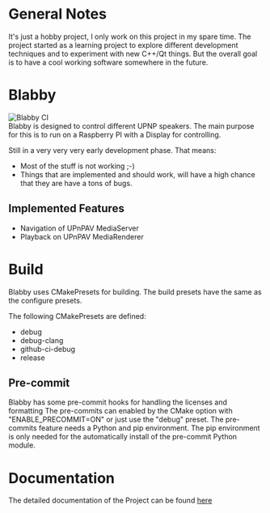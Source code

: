<!--
SPDX-FileCopyrightText: 2021 Florian Weßel <florianwessel@gmx.net>

SPDX-License-Identifier: GPL-2.0-or-later
-->
# General Notes
It's just a hobby project, I only work on this project in my spare time.
The project started as a learning project to explore different development techniques and to experiment with new C++/Qt things.
But the overall goal is to have a cool working software somewhere in the future.

# Blabby
![Blabby CI](https://github.com/mFlorianW/blabby/workflows/Blabby%20CI/badge.svg)<br/>
Blabby is designed to control different UPNP speakers. 
The main purpose for this is to run on a Raspberry PI with a Display for controlling.

Still in a very very very early development phase. That means:

- Most of the stuff is not working ;-)
- Things that are implemented and should work, will have a high chance that they are have a tons of bugs. 

## Implemented Features
- Navigation of UPnPAV MediaServer
- Playback on UPnPAV MediaRenderer

# Build
Blabby uses CMakePresets for building. 
The build presets have the same as the configure presets.

The following CMakePresets are defined:

- debug
- debug-clang
- github-ci-debug
- release

## Pre-commit
Blabby has some pre-commit hooks for handling the licenses and formatting
The pre-commits can enabled by the CMake option with "ENABLE_PRECOMMIT=ON" or just use the "debug" preset.
The pre-commits feature needs a Python and pip environment.
The pip environment is only needed for the automatically install of the pre-commit Python module.

# Documentation
The detailed documentation of the Project can be found [here](https://mflorianw.github.io/blabby)

